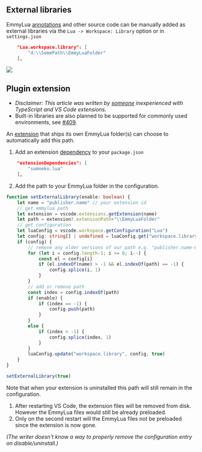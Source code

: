 ## External libraries
EmmyLua [annotations](https://github.com/sumneko/lua-language-server/wiki/EmmyLua-Annotations) and other source code can be manually added as external libraries via the `Lua -> Workspace: Library` option or in `settings.json`
```json
	"Lua.workspace.library": [
		"d:\\SomePath\\EmmyLuaFolder"
	],
```
![](https://user-images.githubusercontent.com/1073877/115629918-7f3f0d00-a303-11eb-954f-134cb646c030.png)

## Plugin extension
* _Disclaimer: This article was written by [someone](https://github.com/sumneko/lua-language-server/issues/417) inexperienced with TypeScript and VS Code extensions._
* Built-in libraries are also planned to be supported for commonly used environments, see [#409](https://github.com/sumneko/lua-language-server/issues/409).

An [extension](https://code.visualstudio.com/api/get-started/your-first-extension) that ships its own EmmyLua folder(s) can choose to automatically add this path.

1. Add an extension [dependency](https://code.visualstudio.com/api/references/extension-manifest) to your `package.json`
```json
	"extensionDependencies": [
		"sumneko.lua"
	],
```

2.  Add the path to your EmmyLua folder in the configuration.
```ts
function setExternalLibrary(enable: boolean) {
	let name = "publisher.name" // your extension id
	// get emmylua path
	let extension = vscode.extensions.getExtension(name)
	let path = extension?.extensionPath+"\\EmmyLuaFolder"
	// get configuration
	let luaConfig = vscode.workspace.getConfiguration("Lua")
	let config: string[] | undefined = luaConfig.get("workspace.library")
	if (config) {
		// remove any older versions of our path e.g. "publisher.name-0.0.1"
		for (let i = config.length-1; i >= 0; i--) {
			const el = config[i]
			if (el.indexOf(name) > -1 && el.indexOf(path) == -1) {
				config.splice(i, 1)
			}
		}
		// add or remove path
		const index = config.indexOf(path)
		if (enable) {
			if (index == -1) {
				config.push(path)
			}
		}
		else {
			if (index > -1) {
				config.splice(index, 1)
			}
		}
		luaConfig.update("workspace.library", config, true)
	}
}

setExternalLibrary(true)
```
Note that when your extension is uninstalled this path will still remain in the configuration.
1. After restarting VS Code, the extension files will be removed from disk. However the EmmyLua files would still be already preloaded.
2. Only on the second restart will the EmmyLua files not be preloaded since the extension is now gone.

_(The writer doesn't know a way to properly remove the configuration entry on disable/uninstall.)_